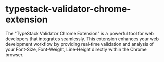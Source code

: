 # typestack-validator-chrome-extension
The "TypeStack Validator Chrome Extension" is a powerful tool for web developers that integrates seamlessly. This extension enhances your web development workflow by providing real-time validation and analysis of your Font-Size, Font-Weight, Line-Height directly within the Chrome browser.
